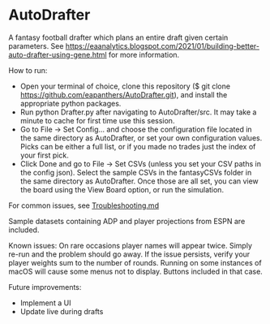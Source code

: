 # AutoDrafter

A fantasy football drafter which plans an entire draft given certain parameters. See https://eaanalytics.blogspot.com/2021/01/building-better-auto-drafter-using-gene.html for more information.

How to run:
 - Open your terminal of choice, clone this repository ($ git clone https://github.com/eapanthers/AutoDrafter.git), and install the appropriate python packages. 
 - Run python Drafter.py after navigating to AutoDrafter/src. It may take a minute to cache for first time use this session. 
 - Go to File -> Set Config... and choose the configuration file located in the same directory as AutoDrafter, or set your own configuration values. Picks can be either a full list, or if you made no trades just the index of your first pick.
 - Click Done and go to File -> Set CSVs (unless you set your CSV paths in the config json). Select the sample CSVs in the fantasyCSVs folder in the same directory as AutoDrafter. Once those are all set, you can view the board using the View Board option, or run the simulation.

For common issues, see [Troubleshooting.md](https://github.com/eapanthers/AutoDrafter/blob/main/Troubleshooting.md)
 
 Sample datasets containing ADP and player projections from ESPN are included.
 
 Known issues:
 On rare occasions player names will appear twice. Simply re-run and the problem should go away. If the issue persists, verify your player weights sum to the number of rounds.
 Running on some instances of macOS will cause some menus not to display. Buttons included in that case.
 
 Future improvements:
   - Implement a UI
   - Update live during drafts
